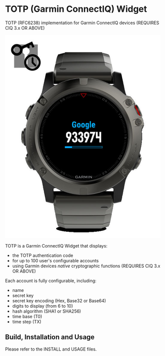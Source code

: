 TOTP (Garmin ConnectIQ) Widget
==============================
TOTP (RFC6238) implementation for Garmin ConnectIQ devices
(REQUIRES CIQ 3.x OR ABOVE)


   ![TOTP-Overview](overview.jpg)


TOTP is a Garmin ConnectIQ Widget that displays:
 - the TOTP authentication code
 - for up to 100 user's configurable accounts
 - using Garmin devices *native* cryptographic functions
   (REQUIRES CIQ 3.x OR ABOVE)

Each account is fully configurable, including:
 - name
 - secret key
 - secret key encoding (Hex, Base32 or Base64)
 - digits to display (from 6 to 10)
 - hash algorithm (SHA1 or SHA256)
 - time base (T0)
 - time step (TX)


Build, Installation and Usage
-----------------------------

Please refer to the INSTALL and USAGE files.

